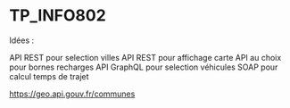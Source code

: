 # TP_INFO802
 
Idées :

API REST pour selection villes
API REST pour affichage carte
API au choix pour bornes recharges
API GraphQL pour selection véhicules
SOAP pour calcul temps de trajet

https://geo.api.gouv.fr/communes